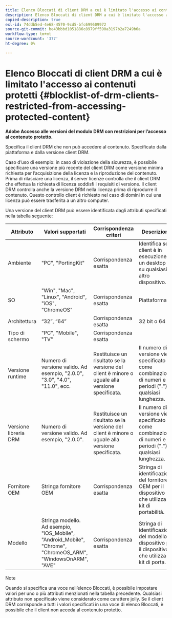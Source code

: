 ```yaml
---
title: Elenco Bloccati di client DRM a cui è limitato l'accesso ai contenuti protetti
description: Elenco Bloccati di client DRM a cui è limitato l'accesso ai contenuti protetti
copied-description: true
exl-id: 74ddb5ed-4e68-4570-9cd5-bfc699609972
source-git-commit: be43bbbd1051886c8979ff590a3197b2a7249b6a
workflow-type: tm+mt
source-wordcount: '377'
ht-degree: 0%

---
```


# Elenco Bloccati di client DRM a cui è limitato l&#39;accesso ai contenuti protetti {#blocklist-of-drm-clients-restricted-from-accessing-protected-content}

**Adobe Accesso alle versioni del modulo DRM con restrizioni per l’accesso al contenuto protetto.**

Specifica il client DRM che non può accedere al contenuto. Specificato dalla piattaforma e dalla versione client DRM.

Caso d’uso di esempio: in caso di violazione della sicurezza, è possibile specificare una versione più recente del client DRM come versione minima richiesta per l’acquisizione della licenza e la riproduzione del contenuto. Prima di rilasciare una licenza, il server licenze controlla che il client DRM che effettua la richiesta di licenza soddisfi i requisiti di versione. Il client DRM controlla anche la versione DRM nella licenza prima di riprodurre il contenuto. Questo controllo client è richiesto nel caso di domini in cui una licenza può essere trasferita a un altro computer.

Una versione del client DRM può essere identificata dagli attributi specificati nella tabella seguente:

| **Attributo** | **Valori supportati** | **Corrispondenza criteri** | **Descrizione** |
|---|---|---|---|
| Ambiente | &quot;PC&quot;, &quot;PortingKit&quot; | Corrispondenza esatta | Identifica se il client è in esecuzione su un desktop o su qualsiasi altro dispositivo. |
| SO | &quot;Win&quot;, &quot;Mac&quot;, &quot;Linux&quot;, &quot;Android&quot;, &quot;iOS&quot;, &quot;ChromeOS&quot; | Corrispondenza esatta | Piattaforma |
| Architettura | “32”, “64” | Corrispondenza esatta | 32 bit o 64 bit |
| Tipo di schermo | &quot;PC&quot;, &quot;Mobile&quot;, &quot;TV&quot; | Corrispondenza esatta |  |
| Versione runtime | Numero di versione valido. Ad esempio, &quot;2.0.0&quot;, &quot;3.0&quot;, &quot;4.0&quot;, &quot;11.0&quot;, ecc. | Restituisce un risultato se la versione del client è minore o uguale alla versione specificata. | Il numero di versione viene specificato come combinazione di numeri e periodi (&quot;.&quot;) di qualsiasi lunghezza. |
| Versione libreria DRM | Numero di versione valido. Ad esempio, &quot;2.0.0&quot;. | Restituisce un risultato se la versione del client è minore o uguale alla versione specificata. | Il numero di versione viene specificato come combinazione di numeri e periodi (&quot;.&quot;) di qualsiasi lunghezza. |
| Fornitore OEM | Stringa fornitore OEM | Corrispondenza esatta | Stringa di identificazione del fornitore OEM per il dispositivo che utilizza il kit di portabilità. |
| Modello | Stringa modello. Ad esempio, &quot;iOS_Mobile&quot;, &quot;Android_Mobile&quot;, &quot;Chrome&quot;, &quot;ChromeOS_ARM&quot;, &quot;WindowsOnARM&quot;, &quot;AVE&quot; | Corrispondenza esatta | Stringa di identificazione del modello di dispositivo per il dispositivo che utilizza il kit di porta. |

>[!NOTE]
>
>Quando si specifica una voce nell’elenco Bloccati, è possibile impostare valori per uno o più attributi menzionati nella tabella precedente. Qualsiasi attributo non specificato viene considerato come carattere jolly. Se il client DRM corrisponde a tutti i valori specificati in una voce di elenco Bloccati, è possibile che il client non acceda al contenuto protetto.
